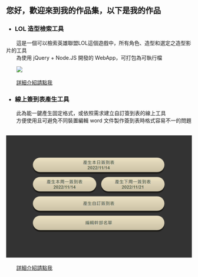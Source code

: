 ## 您好，歡迎來到我的作品集，以下是我的作品
* ### LOL 造型檢索工具 <br />
&nbsp; &nbsp; &nbsp; &nbsp;這是一個可以檢索英雄聯盟LOL這個遊戲中，所有角色、造型和選定之造型影片的工具 <br />
&nbsp; &nbsp; &nbsp; &nbsp;為使用 jQuery + Node.JS 開發的 WebApp，可打包為可執行檔 <br />

&nbsp; &nbsp; &nbsp; &nbsp;<img src="https://github.com/youshenliang/LoL-Skin-Viewer/blob/main/imgs/list_all_champions.png" width="600"> 

&nbsp; &nbsp; &nbsp; &nbsp;[詳細介紹請點我](https://github.com/youshenliang/portfolio/tree/main/LoL-Skin-Viewer)



* ### 線上簽到表產生工具 <br />
&nbsp; &nbsp; &nbsp; &nbsp;此為能一鍵產生固定格式，或依照需求建立自訂簽到表的線上工具 <br />
&nbsp; &nbsp; &nbsp; &nbsp;方便使用且可避免不同裝置編輯 word 文件製作簽到表時格式容易不一的問題 <br />

&nbsp; &nbsp; &nbsp; &nbsp;<img src="https://github.com/youshenliang/portfolio/blob/main/Online-Sign-Sheet-Generator/imgs/main.png" width="600">

&nbsp; &nbsp; &nbsp; &nbsp;[詳細介紹請點我](https://github.com/youshenliang/portfolio/tree/main/Online-Sign-Sheet-Generator)

